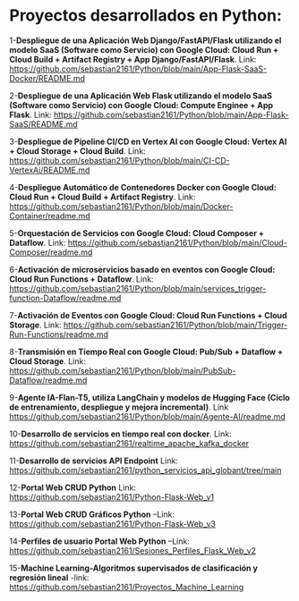 # Proyectos desarrollados en Python:
1-**Despliegue de una Aplicación Web Django/FastAPI/Flask utilizando el modelo SaaS (Software como Servicio) con Google Cloud: Cloud Run + Cloud Build + Artifact Registry + App Django/FastAPI/Flask**. Link: https://github.com/sebastian2161/Python/blob/main/App-Flask-SaaS-Docker/README.md

2-**Despliegue de una Aplicación Web Flask utilizando el modelo SaaS (Software como Servicio) con Google Cloud: Compute Enginee + App Flask**. Link: https://github.com/sebastian2161/Python/blob/main/App-Flask-SaaS/README.md

3-**Despliegue de Pipeline CI/CD en Vertex AI con Google Cloud: Vertex AI + Cloud Storage + Cloud Build**. Link: https://github.com/sebastian2161/Python/blob/main/CI-CD-VertexAi/README.md

4-**Despliegue Automático de Contenedores Docker con Google Cloud: Cloud Run + Cloud Build + Artifact Registry**. Link: https://github.com/sebastian2161/Python/blob/main/Docker-Container/readme.md

5-**Orquestación de Servicios con Google Cloud: Cloud Composer + Dataflow**. Link: https://github.com/sebastian2161/Python/blob/main/Cloud-Composer/readme.md

6-**Activación de microservicios basado en eventos con Google Cloud: Cloud Run Functions + Dataflow**. Link: https://github.com/sebastian2161/Python/blob/main/services_trigger-function-Dataflow/readme.md

7-**Activación de Eventos con Google Cloud: Cloud Run Functions + Cloud Storage**. Link: https://github.com/sebastian2161/Python/blob/main/Trigger-Run-Functions/readme.md

8-**Transmisión en Tiempo Real con Google Cloud: Pub/Sub + Dataflow + Cloud Storage**. Link: https://github.com/sebastian2161/Python/blob/main/PubSub-Dataflow/readme.md

9-**Agente IA-Flan-T5, utiliza LangChain y modelos de Hugging Face (Ciclo de entrenamiento, despliegue y mejora incremental)**. Link https://github.com/sebastian2161/Python/blob/main/Agente-AI/readme.md

10-**Desarrollo de servicios en tiempo real con docker**. Link: https://github.com/sebastian2161/realtime_apache_kafka_docker

11-**Desarrollo de servicios API Endpoint** Link: https://github.com/sebastian2161/python_servicios_api_globant/tree/main

12-**Portal Web CRUD Python** Link: https://github.com/sebastian2161/Python-Flask-Web_v1

13-**Portal Web CRUD Gráficos Python** –Link: https://github.com/sebastian2161/Python-Flask-Web_v3

14-**Perfiles de usuario Portal Web Python** –Link: https://github.com/sebastian2161/Sesiones_Perfiles_Flask_Web_v2

15-**Machine Learning-Algoritmos supervisados de clasificación y regresión lineal** -link: https://github.com/sebastian2161/Proyectos_Machine_Learning
